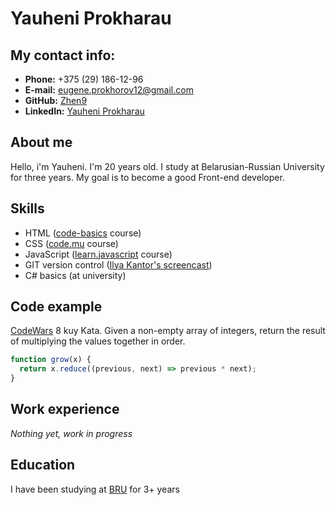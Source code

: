 # Yauheni Prokharau

## My contact info:

- **Phone:** +375 (29) 186-12-96
- **E-mail:** eugene.prokhorov12@gmail.com
- **GitHub:** [Zhen9](https://github.com/Zhen92)
- **LinkedIn:** [Yauheni Prokharau](https://www.linkedin.com/in/yauheni-prokharau-31587024b/)

## About me

Hello, i'm Yauheni. I'm 20 years old. I study at Belarusian-Russian University for three years. My goal is to become a good Front-end developer.

## Skills

- HTML ([code-basics](https://code-basics.com/ru/languages/html) course)
- CSS ([code.mu](https://code.mu/ru/markup/book/prime/) course)
- JavaScript ([learn.javascript](https://learn.javascript.ru/) course)
- GIT version control ([Ilya Kantor's screencast](https://www.youtube.com/playlist?list=PLDyvV36pndZFHXjXuwA_NywNrVQO0aQqb))
- C# basics (at university)

## Code example

[CodeWars](https://www.codewars.com/kata/57f780909f7e8e3183000078/javascript) 8 kuy Kata.
Given a non-empty array of integers, return the result of multiplying the values together in order.

```javascript
function grow(x) {
  return x.reduce((previous, next) => previous * next);
}
```

## Work experience

_Nothing yet, work in progress_

## Education

I have been studying at [BRU](http://bru.by/) for 3+ years

